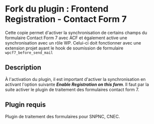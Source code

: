 # Fork du plugin : Frontend Registration - Contact Form 7

Cette copie permet d'activer la synchronisation de certains champs du formulaire Contact Form 7 avec ACF et également active une synchronisation avec un rôle WP.
Celui-ci doit fonctionner avec une extension projet ayant le hook de soumission de formulaire `wpcf7_before_send_mail`

## Description

À l'activation du plugin, il est important d'activer la synchronisation en activant l'option suivante ___Enable Registration on this form___.
Il faut par la suite activer le plugin de traitement des formulaires contact form 7.

## Plugin requis

Plugin de traitement des formulaires pour SNPNC, CNEC.

